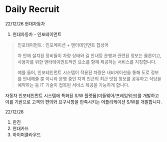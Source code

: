 # Daily Recruit

22/12/26 현대자동차

1. 현대자동차 - 인포테이먼트

> 인포테이먼트 : 인포메이션 + 엔터테인먼트 합성어
>
> 차 안에 설치된 장비들이 차량 상태와 길 안내등 운행과 관련된 정보는 물론이고, 사용자를 위한 엔터테이먼트적인 요소를 함꼐 제공하는 서비스를 지칭합니다.
>
> 예를 들어, 인포테인먼트 시스템이 적용된 차량은 내비게이션을 통해 도로 정보를 안내해줄 뿐 아니라 운행 중인 지역 인근의 최근 맛집 정보를 공유하고 식당을 예약하는 등 IT 기술이 접목된 서비스 제공을 가능하게 합니다.

자동차 인포테인먼트 시스템에 특화된 S/W 플랫폼(미들웨어/프레임워크)를 개발하고 이를 기반으로 고객의 편의와 요구사항을 만족시키는 어플리케이션 S/W를 개발합니다.

22/12/28

1. 한진
2. 현대카드
3. 하이퍼클라우드
